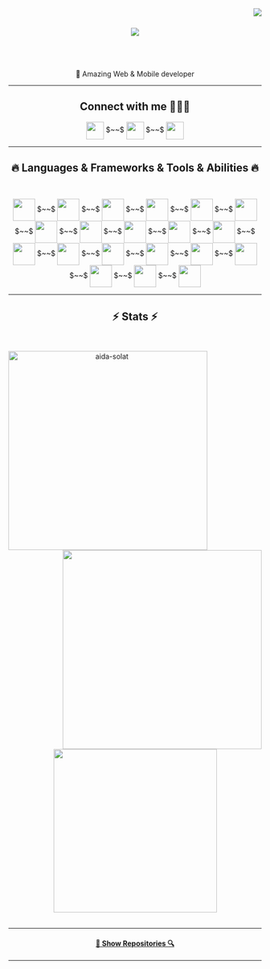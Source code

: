 <img align="right" src="https://visitor-badge.laobi.icu/badge?page_id=freedevsoft.freedevsoft">

<h1 align="center">
  <a href="https://git.io/typing-svg">
    <img src="https://readme-typing-svg.herokuapp.com/?lines=Hello+Thanks+for+visiting+my+github!+👋;💖Professional+developer....;">
  </a>
</h1>

<br>
<p align="center">
  <br>
  🔬 Amazing Web & Mobile developer
  <br>
  
</p>

<hr>
<h2 align='center'> Connect with me 🙋🏼‍♀️ </h2>
<p align='center'>
<a href = 'https://www.linkedin.com/in/aida-solat/'> <img width = '35px' align= 'center' src="https://raw.githubusercontent.com/rahulbanerjee26/githubAboutMeGenerator/main/icons/linked-in-alt.svg"/></a>  
$~~$
<a href = 'https://github.com/aida-solat'> <img width = '35px' align= 'center' src="https://raw.githubusercontent.com/rahulbanerjee26/githubAboutMeGenerator/main/icons/github.svg"/></a> 
$~~$
<a href="mailto:aidasolatco@gmail.com?subject=Would you like more information?"> <img width = '35px' align= 'center' src="https://raw.githubusercontent.com/rahulbanerjee26/githubAboutMeGenerator/main/icons/yahoo.svg"/></a> 
 

  </p>
 

<hr>
<h2 align="center">🔥 Languages & Frameworks & Tools & Abilities 🔥</h2>
<br>
<p align="center">

<img width ='44px' align='center' src ='https://raw.githubusercontent.com/rahulbanerjee26/githubAboutMeGenerator/main/icons/javascript.svg'>
  $~~$
<img width ='44px' align='center' src ='https://raw.githubusercontent.com/rahulbanerjee26/githubAboutMeGenerator/main/icons/typescript.svg'>
  $~~$
<img width ='44px' align='center' src ='https://raw.githubusercontent.com/rahulbanerjee26/githubAboutMeGenerator/main/icons/reactjs.svg'>
  $~~$
<img width ='44px' align='center' src ='https://raw.githubusercontent.com/rahulbanerjee26/githubAboutMeGenerator/main/icons/redux.svg'>
  $~~$
<img width ='44px' align='center' src ='https://raw.githubusercontent.com/rahulbanerjee26/githubAboutMeGenerator/main/icons/nodejs.svg'>
  $~~$
<img width ='44px' align='center' src ='https://raw.githubusercontent.com/rahulbanerjee26/githubAboutMeGenerator/main/icons/reactnative.svg'>
  $~~$

<img width ='44px' align='center' src ='https://raw.githubusercontent.com/rahulbanerjee26/githubAboutMeGenerator/main/icons/css.svg'>
  $~~$
<img width ='44px' align='center' src ='https://raw.githubusercontent.com/rahulbanerjee26/githubAboutMeGenerator/main/icons/sass.svg'>
  $~~$
<img width ='44px' align='center' src ='https://raw.githubusercontent.com/rahulbanerjee26/githubAboutMeGenerator/main/icons/bootstrap.svg'>
  $~~$
<img width ='44px' align='center' src ='https://raw.githubusercontent.com/rahulbanerjee26/githubAboutMeGenerator/main/icons/tailwind.svg'>       
  $~~$
<img width ='44px' align='center' src ='https://raw.githubusercontent.com/rahulbanerjee26/githubAboutMeGenerator/main/icons/html.svg'> 
  $~~$

<img width ='44px' align='center' src ='https://raw.githubusercontent.com/rahulbanerjee26/githubAboutMeGenerator/main/icons/oracle.svg'>
  $~~$
<img width ='44px' align='center' src ='https://raw.githubusercontent.com/rahulbanerjee26/githubAboutMeGenerator/main/icons/mysql.svg'>
  $~~$
<img width ='44px' align='center' src ='https://raw.githubusercontent.com/rahulbanerjee26/githubAboutMeGenerator/main/icons/mongodb.svg'>
  $~~$
<img width ='44px' align='center' src ='https://raw.githubusercontent.com/rahulbanerjee26/githubAboutMeGenerator/main/icons/postgresql.svg'>
  $~~$

<img width ='44px' align='center' src ='https://raw.githubusercontent.com/rahulbanerjee26/githubAboutMeGenerator/main/icons/firebase.svg'>  
  $~~$

<img width ='44px' align='center' src ='https://raw.githubusercontent.com/rahulbanerjee26/githubAboutMeGenerator/main/icons/git.svg'>
  $~~$
<img width ='44px' align='center' src ='https://raw.githubusercontent.com/rahulbanerjee26/githubAboutMeGenerator/main/icons/github.svg'>
  $~~$
<img width ='44px' align='center' src ='https://raw.githubusercontent.com/rahulbanerjee26/githubAboutMeGenerator/main/icons/npm.svg'>
  $~~$
<img width ='44px' align='center' src ='https://raw.githubusercontent.com/rahulbanerjee26/githubAboutMeGenerator/main/icons/babel.svg'>
   
 
</p>
<hr>
<h2 align="center">⚡ Stats ⚡</h2>
<br>
<p align=center>
  <div align=center>
    <a href="#" title="Go to Source">
      <img align="left" width=396 src="https://github-readme-streak-stats.herokuapp.com/?user=aida-solat&theme=react&border=#61dafb&hide_border=true" alt="aida-solat" />
    </a>
    <a href="#" title="Go to Source">
      <img align="right" width=396 src="https://github-readme-stats.vercel.app/api?username=aida-solat&show_icons=true&theme=react&border_color=#61dafb&hide_border=true" />
    </a>
  </div>
  <br><br><br><br><br><br><br><br><br>
  <div align=center>
    <a href="#">
      <img width=325 align="center" src="https://github-readme-stats.vercel.app/api/top-langs/?username=aida-solat&hide=c%23,powershell,Mathematica,Ruby,Objective-C,Objective-C%2b%2b,Cuda&title_color=61dafb&text_color=ffffff&icon_color=61dafb&bg_color=20232a&langs_count=8&layout=compact&border_color=#61dafb&hide_border=true" />
    </a>
  </div>
  <br>
  
</p>
<hr>


<h4 align="center">
  <a href="https://github.com/aida-solat?tab=repositories" title="Show Repositories">🔎 Show Repositories 🔍</a>
</h4>

<hr>





